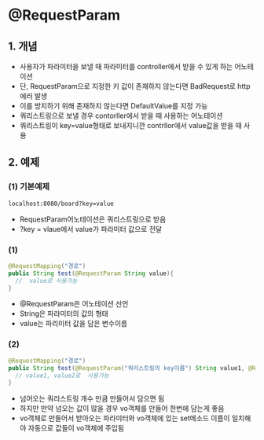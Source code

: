 # @RequestParam
## 1. 개념
* 사용자가 파라미터을 보낼 때 파라미터를 controller에서 받을 수 있게 하는 어노테이션
* 단, RequestParam으로 지정한 키 값이 존재하지 않는다면 BadRequest로 http 에러 발생
* 이를 방지하기 위해 존재하지 않는다면 DefaultValue를 지정 가능
* 쿼리스트링으로 보낼 경우 contorller에서 받을 때 사용하는 어노테이션
* 쿼리스트링이 key=value형태로 보내지니깐 contrllor에서 value값을 받을 때 사용

## 2. 예제
### (1) 기본예제
```
localhost:8080/board?key=value
```
* RequestParam어노테이션은 쿼리스트링으로 받음
* ?key = vlaue에서 value가 파라미터 값으로 전달

### (1)
```java
@RequestMapping("경로")
public String test(@RequestParam String value){
  //  value로 사용가능
}
```
* @RequestParam은 어노테이션 선언
* String은 파라미터의 값의 형태
* value는 파리미터 값을 담은 변수이름

### (2)
```java
@RequestMapping("경로")
public String test(@RequestParam("쿼리스트링의 key이름") String value1, @RequestParam("쿼리스트링의 key이름") String value2){
  // value1, value2로  사용가능
}
```
* 넘어오는 쿼리스트링 개수 만큼 만들어서 담으면 됨
* 하지만 만약 넘오는 값이 많을 경우 vo객체를 만들어 한번에 담는게 좋음
* vo객체로 만들어서 받아오는 파라미터와 vo객체에 있는 set메소드 이름이 일치해야 자동으로 값들이 vo객체에 주입됨
